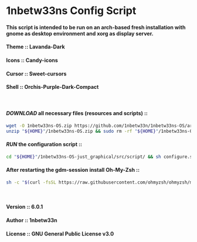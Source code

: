 # 1nbetw33ns Config Script
#### This script is intended to be run on an arch-based fresh installation with gnome as desktop environment and xorg as display server.
#### Theme  ::  Lavanda-Dark
#### Icons  ::  Candy-icons
#### Cursor ::  Sweet-cursors
#### Shell  ::  Orchis-Purple-Dark-Compact

<br>

#### _DOWNLOAD_ all necessary files (resources and scripts) ::
```sh
wget -O 1nbetw33ns-OS.zip https://github.com/1nbetw33n/1nbetw33ns-OS/archive/refs/heads/just_graphical.zip && \
unzip "${HOME}"/1nbetw33ns-OS.zip && sudo rm -rf "${HOME}"/1nbetw33ns-OS.zip
```
#### _RUN_ the configuration script ::
```sh
cd "${HOME}"/1nbetw33ns-OS-just_graphical/src/script/ && sh configure.sh
```
#### After restarting the gdm-session install Oh-My-Zsh ::
```sh
sh -c "$(curl -fsSL https://raw.githubusercontent.com/ohmyzsh/ohmyzsh/master/tools/install.sh)"
```


<br>

#### Version ::  6.0.1
#### Author ::   1nbetw33n
#### License ::  GNU General Public License v3.0